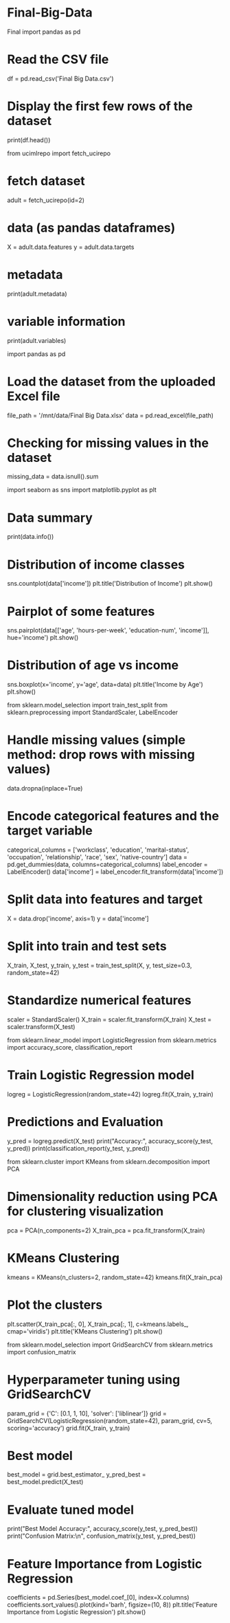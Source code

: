 # Final-Big-Data
Final 
import pandas as pd

# Read the CSV file
df = pd.read_csv('Final Big Data.csv')

# Display the first few rows of the dataset
print(df.head())



from ucimlrepo import fetch_ucirepo 
  
# fetch dataset 
adult = fetch_ucirepo(id=2) 
  
# data (as pandas dataframes) 
X = adult.data.features 
y = adult.data.targets 
  
# metadata 
print(adult.metadata) 
  
# variable information 
print(adult.variables) 

import pandas as pd

# Load the dataset from the uploaded Excel file
file_path = '/mnt/data/Final Big Data.xlsx'
data = pd.read_excel(file_path)

# Checking for missing values in the dataset
missing_data = data.isnull().sum

import seaborn as sns
import matplotlib.pyplot as plt

# Data summary
print(data.info())

# Distribution of income classes
sns.countplot(data['income'])
plt.title('Distribution of Income')
plt.show()



# Pairplot of some features
sns.pairplot(data[['age', 'hours-per-week', 'education-num', 'income']], hue='income')
plt.show()

# Distribution of age vs income
sns.boxplot(x='income', y='age', data=data)
plt.title('Income by Age')
plt.show()


from sklearn.model_selection import train_test_split
from sklearn.preprocessing import StandardScaler, LabelEncoder

# Handle missing values (simple method: drop rows with missing values)
data.dropna(inplace=True)

# Encode categorical features and the target variable
categorical_columns = ['workclass', 'education', 'marital-status', 'occupation', 
                       'relationship', 'race', 'sex', 'native-country']
data = pd.get_dummies(data, columns=categorical_columns)
label_encoder = LabelEncoder()
data['income'] = label_encoder.fit_transform(data['income'])

# Split data into features and target
X = data.drop('income', axis=1)
y = data['income']

# Split into train and test sets
X_train, X_test, y_train, y_test = train_test_split(X, y, test_size=0.3, random_state=42)

# Standardize numerical features
scaler = StandardScaler()
X_train = scaler.fit_transform(X_train)
X_test = scaler.transform(X_test)


from sklearn.linear_model import LogisticRegression
from sklearn.metrics import accuracy_score, classification_report

# Train Logistic Regression model
logreg = LogisticRegression(random_state=42)
logreg.fit(X_train, y_train)

# Predictions and Evaluation
y_pred = logreg.predict(X_test)
print("Accuracy:", accuracy_score(y_test, y_pred))
print(classification_report(y_test, y_pred))


from sklearn.cluster import KMeans
from sklearn.decomposition import PCA

# Dimensionality reduction using PCA for clustering visualization
pca = PCA(n_components=2)
X_train_pca = pca.fit_transform(X_train)

# KMeans Clustering
kmeans = KMeans(n_clusters=2, random_state=42)
kmeans.fit(X_train_pca)

# Plot the clusters
plt.scatter(X_train_pca[:, 0], X_train_pca[:, 1], c=kmeans.labels_, cmap='viridis')
plt.title('KMeans Clustering')
plt.show()


from sklearn.model_selection import GridSearchCV
from sklearn.metrics import confusion_matrix

# Hyperparameter tuning using GridSearchCV
param_grid = {'C': [0.1, 1, 10], 'solver': ['liblinear']}
grid = GridSearchCV(LogisticRegression(random_state=42), param_grid, cv=5, scoring='accuracy')
grid.fit(X_train, y_train)

# Best model
best_model = grid.best_estimator_
y_pred_best = best_model.predict(X_test)

# Evaluate tuned model
print("Best Model Accuracy:", accuracy_score(y_test, y_pred_best))
print("Confusion Matrix:\n", confusion_matrix(y_test, y_pred_best))


# Feature Importance from Logistic Regression
coefficients = pd.Series(best_model.coef_[0], index=X.columns)
coefficients.sort_values().plot(kind='barh', figsize=(10, 8))
plt.title('Feature Importance from Logistic Regression')
plt.show()
